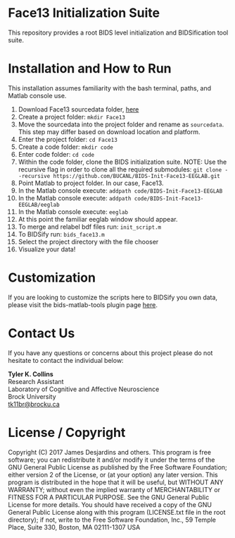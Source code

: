 # Face13 Initialization Suite
This repository provides a root BIDS level initialization and BIDSification tool suite.

# Installation and How to Run
This installation assumes familiarity with the bash terminal, paths, and Matlab console use.
1. Download Face13 sourcedata folder, [here](https://drive.google.com/open?id=1xq85woDpAYXhCtzdgjkXpjjjggiWSKtc)
2. Create a project folder: `mkdir Face13`
3. Move the sourcedata into the project folder and rename as `sourcedata`. This step may differ based on download location and platform.
4. Enter the project folder: `cd Face13`
5. Create a code folder: `mkdir code`
6. Enter code folder: `cd code`
7. Within the code folder, clone the BIDS initialization suite. NOTE: Use the recursive flag in order to clone all the required submodules: `git clone --recursive https://github.com/BUCANL/BIDS-Init-Face13-EEGLAB.git`
8. Point Matlab to project folder. In our case, Face13.
9. In the Matlab console execute: `addpath code/BIDS-Init-Face13-EEGLAB`
10. In the Matlab console execute: `addpath code/BIDS-Init-Face13-EEGLAB/eeglab`
11. In the Matlab console execute: `eeglab`
12. At this point the familiar eeglab window should appear.
13. To merge and relabel bdf files run: `init_script.m`
14. To BIDSify run: `bids_face13.m`
15. Select the project directory with the file chooser
16. Visualize your data!

# Customization
If you are looking to customize the scripts here to BIDSify you own data, please visit the bids-matlab-tools plugin page [here](https://github.com/BUCANL/bids-matlab-tools).

# Contact Us
If you have any questions or concerns about this project please do not hesitate to contact the individual below:

**Tyler K. Collins**  
Research Assistant  
Laboratory of Cognitive and Affective Neuroscience  
Brock University  
tk11br@brocku.ca

# License / Copyright
Copyright (C) 2017 James Desjardins and others. This program is free software; you can redistribute it and/or modify it under the terms of the GNU General Public License as published by the Free Software Foundation; either version 2 of the License, or (at your option) any later version. This program is distributed in the hope that it will be useful, but WITHOUT ANY WARRANTY; without even the implied warranty of MERCHANTABILITY or FITNESS FOR A PARTICULAR PURPOSE. See the GNU General Public License for more details. You should have received a copy of the GNU General Public License along with this program (LICENSE.txt file in the root directory); if not, write to the Free Software Foundation, Inc., 59 Temple Place, Suite 330, Boston, MA 02111-1307 USA
